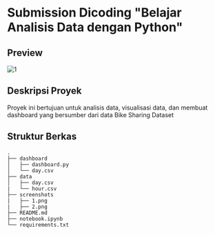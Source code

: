 # Submission Dicoding "Belajar Analisis Data dengan Python"

## Preview
![1](https://github.com/wildmove/submission/assets/89931105/0022f473-d4e2-4c47-8d01-c08724c17f16)

## Deskripsi Proyek
Proyek ini bertujuan untuk analisis data, visualisasi data, dan membuat dashboard yang bersumber dari data Bike Sharing Dataset

## Struktur Berkas
```
.
├── dashboard
│   ├── dashboard.py
│   └── day.csv
├── data
│   ├── day.csv
|   └── hour.csv
├── screenshots
|   ├── 1.png
|   ├── 2.png
├── README.md
├── notebook.ipynb
└── requirements.txt
```
